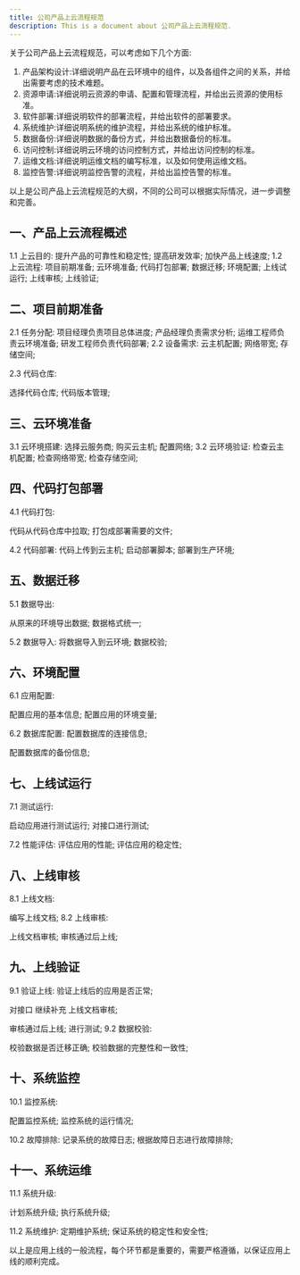 ```yaml
---
title: 公司产品上云流程规范
description: This is a document about 公司产品上云流程规范.
---
```


关于公司产品上云流程规范，可以考虑如下几个方面:

1. 产品架构设计:详细说明产品在云环境中的组件，以及各组件之间的关系，并给出需要考虑的技术难题。 
2. 资源申请:详细说明云资源的申请、配置和管理流程，并给出云资源的使用标准。
3. 软件部署:详细说明软件的部署流程，并给出软件的部署要求。
4. 系统维护:详细说明系统的维护流程，并给出系统的维护标准。
5. 数据备份:详细说明数据的备份方式，并给出数据备份的标准。
6. 访问控制:详细说明云环境的访问控制方式，并给出访问控制的标准。 
7. 运维文档:详细说明运维文档的编写标准，以及如何使用运维文档。
8. 监控告警:详细说明监控告警的流程，并给出监控告警的标准。



以上是公司产品上云流程规范的大纲，不同的公司可以根据实际情况，进一步调整和完善。

## 一、产品上云流程概述

1.1 上云目的:
  提升产品的可靠性和稳定性;
  提高研发效率;
  加快产品上线速度;
1.2 上云流程:
  项目前期准备;
  云环境准备;
  代码打包部署;
  数据迁移;
  环境配置;
  上线试运行;
  上线审核;
  上线验证;

## 二、项目前期准备

2.1 任务分配:
  项目经理负责项目总体进度;
  产品经理负责需求分析;
  运维工程师负责云环境准备;
  研发工程师负责代码部署;
2.2 设备需求:
  云主机配置;
  网络带宽;
  存储空间;

2.3 代码仓库: 

  选择代码仓库;
  代码版本管理;

## 三、云环境准备

3.1 云环境搭建:
  选择云服务商;
  购买云主机;
  配置网络;
3.2 云环境验证:
  检查云主机配置;
  检查网络带宽;
  检查存储空间;

## 四、代码打包部署

4.1 代码打包: 

  代码从代码仓库中拉取;
  打包成部署需要的文件; 

4.2 代码部署:
  代码上传到云主机;
  启动部署脚本;
  部署到生产环境;

## 五、数据迁移

5.1 数据导出: 

  从原来的环境导出数据;
  数据格式统一; 

5.2 数据导入:
  将数据导入到云环境;
  数据校验;

## 六、环境配置

6.1 应用配置: 

  配置应用的基本信息;
  配置应用的环境变量; 

6.2 数据库配置:
  配置数据库的连接信息;

  配置数据库的备份信息;
## 七、上线试运行

7.1 测试运行: 

  启动应用进行测试运行;
  对接口进行测试; 

7.2 性能评估:
  评估应用的性能;
  评估应用的稳定性;

## 八、上线审核

8.1 上线文档: 

  编写上线文档;
8.2 上线审核: 

  上线文档审核;
  审核通过后上线;

## 九、上线验证

9.1 验证上线:
  验证上线后的应用是否正常; 

  对接口 继续补充 上线文档审核; 

  审核通过后上线; 进行测试;
9.2 数据校验: 

  校验数据是否迁移正确;
  校验数据的完整性和一致性;

## 十、系统监控

10.1 监控系统: 

  配置监控系统;
  监控系统的运行情况; 

10.2 故障排除:
  记录系统的故障日志;
  根据故障日志进行故障排除;

## 十一、系统运维

11.1 系统升级: 

  计划系统升级;
  执行系统升级; 

11.2 系统维护:
  定期维护系统;
  保证系统的稳定性和安全性;



以上是应用上线的一般流程，每个环节都是重要的，需要严格遵循，以保证应用上线的顺利完成。